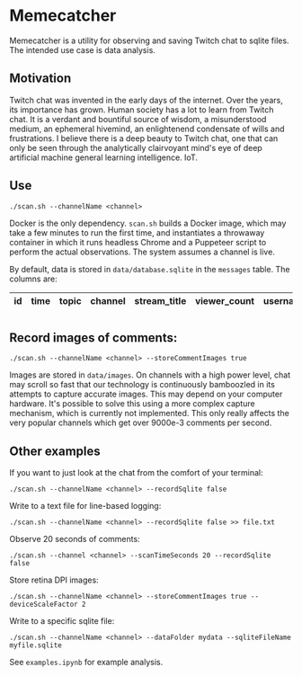 
# Memecatcher

Memecatcher is a utility for observing and saving Twitch chat to sqlite files. The intended use case is data analysis.

## Motivation

Twitch chat was invented in the early days of the internet. Over the years, its importance has grown. Human society has a lot to learn from Twitch chat. It is a verdant and bountiful source of wisdom, a misunderstood medium, an ephemeral hivemind, an enlightenend condensate of wills and frustrations. I believe there is a deep beauty to Twitch chat, one that can only be seen through the analytically clairvoyant mind's eye of deep artificial machine general learning intelligence. IoT.

## Use

    ./scan.sh --channelName <channel>

Docker is the only dependency. `scan.sh` builds a Docker image, which may take a few minutes to run the first time, and instantiates a throwaway container in which it runs headless Chrome and a Puppeteer script to perform the actual observations. The system assumes a channel is live.

By default, data is stored in `data/database.sqlite` in the `messages` table. The columns are:

| id | time | topic | channel | stream_title | viewer_count | username | message_text | message_html | image_id
|-|-|-|-|-|-|-|-|-|-|

#  

## Record images of comments:

    ./scan.sh --channelName <channel> --storeCommentImages true

Images are stored in `data/images`. On channels with a high power level, chat may scroll so fast that our technology is continuously bamboozled in its attempts to capture accurate images. This may depend on your computer hardware. It's possible to solve this using a more complex capture mechanism, which is currently not implemented. This only really affects the very popular channels which get over 9000e-3 comments per second.

## Other examples

If you want to just look at the chat from the comfort of your terminal:

    ./scan.sh --channelName <channel> --recordSqlite false

Write to a text file for line-based logging:

    ./scan.sh --channelName <channel> --recordSqlite false >> file.txt

Observe 20 seconds of comments:

    ./scan.sh --channel <channel> --scanTimeSeconds 20 --recordSqlite false


Store retina DPI images:

    ./scan.sh --channelName <channel> --storeCommentImages true --deviceScaleFactor 2

Write to a specific sqlite file:

    ./scan.sh --channelName <channel> --dataFolder mydata --sqliteFileName myfile.sqlite

See `examples.ipynb` for example analysis.